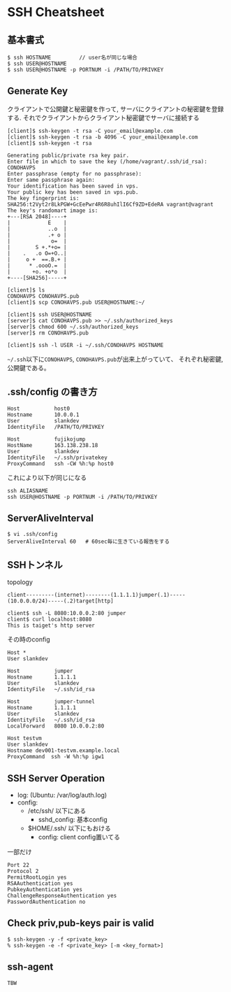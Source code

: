 
# SSH Cheatsheet

## 基本書式

```
$ ssh HOSTNAME         // user名が同じな場合
$ ssh USER@HOSTNAME
$ ssh USER@HOSTNAME -p PORTNUM -i /PATH/TO/PRIVKEY
```

## Generate Key

クライアントで公開鍵と秘密鍵を作って, サーバにクライアントの秘密鍵を登録する.
それでクライアントからクライアント秘密鍵でサーバに接続する

```
[client]$ ssh-keygen -t rsa -C your_email@example.com
[client]$ ssh-keygen -t rsa -b 4096 -C your_email@example.com
[client]$ ssh-keygen -t rsa

Generating public/private rsa key pair.
Enter file in which to save the key (/home/vagrant/.ssh/id_rsa): CONOHAVPS
Enter passphrase (empty for no passphrase):
Enter same passphrase again:
Your identification has been saved in vps.
Your public key has been saved in vps.pub.
The key fingerprint is:
SHA256:t2Vyt2r8LkPGW+GcEePwr4R6R8uhIlI6Cf9ZD+EdeRA vagrant@vagrant
The key's randomart image is:
+---[RSA 2048]----+
|            E    |
|            ..o  |
|            .+ o |
|             o=  |
|        S +.*+o= |
|    .   .o O=+O..|
|     o +  ==.B.+ |
|      * .oooO.=  |
|       +o. +o*o  |
+----[SHA256]-----+

[client]$ ls
CONOHAVPS CONOHAVPS.pub
[client]$ scp CONOHAVPS.pub USER@HOSTNAME:~/

[client]$ ssh USER@HOSTNAME
[server]$ cat CONOHAVPS.pub >> ~/.ssh/authorized_keys
[server]$ chmod 600 ~/.ssh/authorized_keys
[server]$ rm CONOHAVPS.pub

[client]$ ssh -l USER -i ~/.ssh/CONOHAVPS HOSTNAME
```

``~/.ssh``以下に``CONOHAVPS``, ``CONOHAVPS.pub``が出来上がっていて、
それぞれ秘密鍵,公開鍵である。


## .ssh/config の書き方

```
Host           host0
Hostname       10.0.0.1
User           slankdev
IdentityFile   /PATH/TO/PRIVKEY

Host           fujikojump
HostName       163.138.238.18
User           slankdev
IdentityFile   ~/.ssh/privatekey
ProxyCommand   ssh -CW %h:%p host0
```

これにより以下が同じになる

```
ssh ALIASNAME
ssh USER@HOSTNAME -p PORTNUM -i /PATH/TO/PRIVKEY
```


## ServerAliveInterval

```
$ vi .ssh/config
ServerAliveInterval 60   # 60sec毎に生きている報告をする
```

## SSHトンネル

topology
```
client---------(internet)--------(1.1.1.1)jumper(.1)-----(10.0.0.0/24)-----(.2)target[http]
```

```
client$ ssh -L 8080:10.0.0.2:80 jumper 
client$ curl localhost:8080
This is taiget's http server
```

その時のconfig

```
Host *
User slankdev

Host           jumper
Hostname       1.1.1.1
User           slankdev
IdentityFile   ~/.ssh/id_rsa

Host           jumper-tunnel
Hostname       1.1.1.1
User           slankdev
IdentityFile   ~/.ssh/id_rsa
LocalForward   8080 10.0.0.2:80

Host testvm
User slankdev
Hostname dev001-testvm.example.local
ProxyCommand  ssh -W %h:%p igw1
```

## SSH Server Operation

- log: (Ubuntu: /var/log/auth.log)
- config:
	- /etc/ssh/ 以下にある
		- sshd_config: 基本config
	- $HOME/.ssh/ 以下にもおける
		- config: client config置いてる

一部だけ
```
Port 22
Protocol 2
PermitRootLogin yes
RSAAuthentication yes
PubkeyAuthentication yes
ChallengeResponseAuthentication yes
PasswordAuthentication no
```

## Check priv,pub-keys pair is valid

```
$ ssh-keygen -y -f <private_key>
% ssh-keygen -e -f <private_key> [-m <key_format>]
```

## ssh-agent

```
TBW
```

